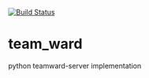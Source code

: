 [![Build Status](https://travis-ci.org/psykzz/team_ward.svg?branch=master)](https://travis-ci.org/psykzz/team_ward)

# team_ward
python teamward-server implementation
